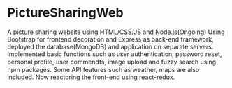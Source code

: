 # PictureSharingWeb


A picture sharing website using HTML/CSS/JS and Node.js(Ongoing) 
Using Bootstrap for frontend decoration and Express as back-end framework, deployed the database(MongoDB) and application on separate servers. Implemented basic functions such as user authentication, password reset, personal proﬁle, user commendts, image upload and fuzzy search using npm packages. Some API features such as weather, maps are also included.
Now reactoring the front-end using react-redux.
